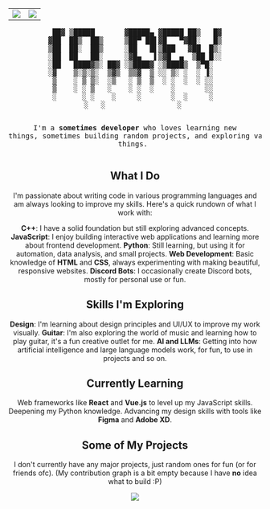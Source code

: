 <p align="center">
<table>
  <tr>
    <td align="center" style="padding=0;width=50%;">
      <img src="https://github-readme-stats.vercel.app/api/?username=IoDevl&title_color=4F8CC9&text_color=9f9f9f&show_icons=true&bg_color=00000000&hide_border=true&icon_color=4F8CC9&hide_title=true&count_private=true" />
    </td>
    <td align="center" style="padding=0;width=50%;">
      <img src="https://github-readme-stats.vercel.app/api/top-langs/?username=IoDevl&title_color=4F8CC9&text_color=9f9f9f&layout=compact&show_icons=true&bg_color=00000000&hide_border=true&icon_color=00000000&count_private=true" />
    </td>
  </tr>
</table>
</p>

<div align="center">
<pre>
 ██▓ ▒█████       ▓█████▄ ▓█████ ██▒   █▓
▓██  ██▒  ██▒     ▒██▀ ██▌▓█   ▀▓██░   █▒
▒██  ██░  ██▒     ░██   █▌▒███   ▓██  █▒░
░██  ██   ██░     ░▓█▄   ▌▒▓█  ▄  ▒██ █░░
░██   ████▓▒░ ██▓ ░▒████▓ ░▒████▒  ▒▀█░  
░▓    ▒░▒░▒░  ▒▓▒  ▒▒▓  ▒ ░░ ▒░ ░  ░ ▐░  
 ▒    ░ ▒ ▒░  ░▒   ░ ▒  ▒  ░ ░  ░  ░ ░░  
 ▒    ░ ░ ▒   ░    ░ ░  ░    ░       ░░  
 ░      ░ ░    ░     ░       ░  ░     ░  
  ░   ░                 ░   

I'm a **sometimes developer** who loves learning new things, sometimes building random projects, and exploring various things.
</pre>
## What I Do

I'm passionate about writing code in various programming languages and am always looking to improve my skills. Here's a quick rundown of what I work with:

**C++**: I have a solid foundation but still exploring advanced concepts.
**JavaScript**: I enjoy building interactive web applications and learning more about frontend development.
**Python**: Still learning, but using it for automation, data analysis, and small projects.
**Web Development**: Basic knowledge of **HTML** and **CSS**, always experimenting with making beautiful, responsive websites.
**Discord Bots**: I occasionally create Discord bots, mostly for personal use or fun.

## Skills I'm Exploring

**Design**: I'm learning about design principles and UI/UX to improve my work visually.
**Guitar**: I'm also exploring the world of music and learning how to play guitar, it's a fun creative outlet for me.
**AI and LLMs**: Getting into how artificial intelligence and large language models work, for fun, to use in projects and so on.

## Currently Learning

Web frameworks like **React** and **Vue.js** to level up my JavaScript skills.
Deepening my Python knowledge.
Advancing my design skills with tools like **Figma** and **Adobe XD**.

## Some of My Projects

I don't currently have any major projects, just random ones for fun (or for friends ofc).
(My contribution graph is a bit empty because I have **no** idea what to build :P)

<p>
  <img src="https://github-readme-activity-graph.vercel.app/graph?username=IoDevl&theme=github-compact">
</p>
